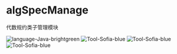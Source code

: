 # algSpecManage
代数规约类子管理模块

![](https://img.shields.io/badge/language-Java-brightgreen "language-Java-brightgreen")
![](https://img.shields.io/badge/Tool-Sofia-blue "Tool-Sofia-blue")
![](https://img.shields.io/badge/DataBase-MongoDB-yellow "Tool-Sofia-blue")
![](https://img.shields.io/badge/version-V1.0-orange "Tool-Sofia-blue")

